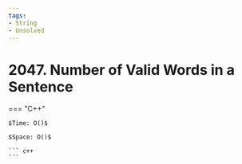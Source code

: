 ```yaml
---
tags:
- String
- Unsolved
---
```



# 2047. Number of Valid Words in a Sentence

=== "C++"

    $Time: O()$

    $Space: O()$

    ``` c++
    ```